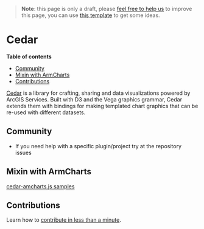 > **Note**: this page is only a draft, please [feel free to help us](#contributions) to improve this page, you can use [this template](https://github.com/esri-es/awesome-arcgis/blob/master/RESOURCE_PAGE_TEMPLATE.md) to get some ideas.

# Cedar
<!-- START doctoc generated TOC please keep comment here to allow auto update -->
<!-- DON'T EDIT THIS SECTION, INSTEAD RE-RUN doctoc TO UPDATE -->
**Table of contents**

- [Community](#community)
- [Mixin with ArmCharts](#mixin-with-armcharts)
- [Contributions](#contributions)

<!-- END doctoc generated TOC please keep comment here to allow auto update -->
[Cedar](https://github.com/Esri/cedar) is a library for crafting, sharing and
data visualizations powered by ArcGIS Services. Built with D3 and the Vega
graphics grammar, Cedar extends them with bindings for making templated chart
graphics that can be re-used with different datasets.

## Community
* If you need help with a specific plugin/project try at the repository issues

## Mixin with ArmCharts
[cedar-amcharts.js samples](https://github.com/ajturner/dc-visionzero-analysis)

## Contributions

Learn how to [contribute in less than a minute](https://github.com/hhkaos/awesome-arcgis/blob/master/CONTRIBUTING.md).